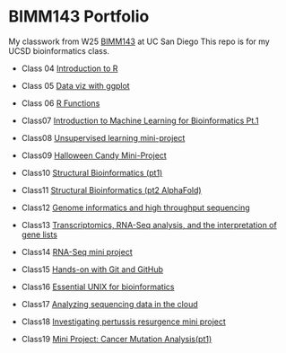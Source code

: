 # BIMM143 Portfolio

My classwork from W25 [BIMM143](https://bioboot.github.io/bimm143_W25/) at UC San Diego 
This repo is for my UCSD bioinformatics class. 

- Class 04 [Introduction to R]()
  
- Class 05 [Data viz with ggplot](https://htmlpreview.github.io/?https://raw.githubusercontent.com/izzy659/bimm143_github/refs/heads/main/Class05/class05.html)

- Class 06 [R Functions](https://htmlpreview.github.io/?https://raw.githubusercontent.com/izzy659/bimm143_github/refs/heads/main/Class06/class06.html)

- Class07 [Introduction to Machine Learning for Bioinformatics Pt.1](https://htmlpreview.github.io/?https://raw.githubusercontent.com/izzy659/bimm143_github/refs/heads/main/Class07/Class7.html)

- Class08 [Unsupervised learning mini-project](https://htmlpreview.github.io/?https://raw.githubusercontent.com/izzy659/bimm143_github/refs/heads/main/Class08/Class_08.html)

- Class09 [Halloween Candy Mini-Project](https://htmlpreview.github.io/?)

- Class10 [Structural Bioinformatics (pt1)](https://htmlpreview.github.io/?)

- Class11 [Structural Bioinformatics (pt2 AlphaFold)](https://htmlpreview.github.io/?)

- Class12 [Genome informatics and high throughput sequencing](https://htmlpreview.github.io/?)

- Class13 [Transcriptomics, RNA-Seq analysis, and the interpretation of gene lists](https://htmlpreview.github.io/?)

- Class14 [RNA-Seq mini project](https://htmlpreview.github.io/?)

- Class15 [Hands-on with Git and GitHub](https://htmlpreview.github.io/?)

- Class16 [Essential UNIX for bioinformatics](https://htmlpreview.github.io/?)

- Class17 [Analyzing sequencing data in the cloud](https://htmlpreview.github.io/?)

- Class18 [Investigating pertussis resurgence mini project](https://htmlpreview.github.io/?)

- Class19 [Mini Project: Cancer Mutation Analysis(pt1)](https://htmlpreview.github.io/?)
